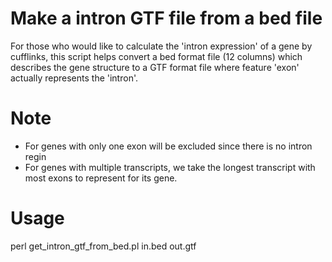 # Make a intron GTF file from a bed file

For those who would like to calculate the 'intron expression' of a gene by cufflinks, this script helps convert a bed format file (12 columns) which describes the gene structure to a GTF format file where feature 'exon' actually represents the 'intron'.

# Note

* For genes with only one exon will be excluded since there is no intron regin
* For genes with multiple transcripts, we take the longest transcript with most exons to represent for its gene.


# Usage

perl  get_intron_gtf_from_bed.pl in.bed out.gtf

